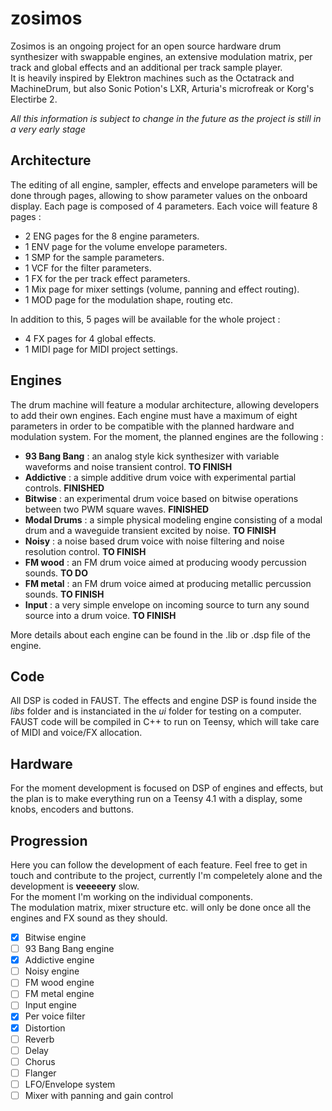 # zosimos
Zosimos is an ongoing project for an open source hardware drum synthesizer with swappable engines, an extensive modulation matrix, per track and global effects and an additional per track sample player.  
It is heavily inspired by Elektron machines such as the Octatrack and MachineDrum, but also Sonic Potion's LXR, Arturia's microfreak or Korg's Electirbe 2.

*All this information is subject to change in the future as the project is still in a very early stage*  

## Architecture
The editing of all engine, sampler, effects and envelope parameters will be done through pages, allowing to show parameter values on the onboard display.
Each page is composed of 4 parameters.
Each voice will feature 8 pages :
- 2 ENG pages for the 8 engine parameters.
- 1 ENV page for the volume envelope parameters.
- 1 SMP for the sample parameters.
- 1 VCF for the filter parameters.
- 1 FX for the per track effect parameters.
- 1 Mix page for mixer settings (volume, panning and effect routing).
- 1 MOD page for the modulation shape, routing etc.

In addition to this, 5 pages will be available for the whole project :
- 4 FX pages for 4 global effects.
- 1 MIDI page for MIDI project settings.

## Engines

The drum machine will feature a modular architecture, allowing developers to add their own engines.
Each engine must have a maximum of eight parameters in order to be compatible with the planned hardware and modulation system.
For the moment, the planned engines are the following :
 - **93 Bang Bang** : an analog style kick synthesizer with variable waveforms and noise transient control. **TO FINISH**
 - **Addictive** : a simple additive drum voice with experimental partial controls. **FINISHED**
 - **Bitwise** : an experimental drum voice based on bitwise operations between two PWM square waves. **FINISHED**
 - **Modal Drums** : a simple physical modeling engine consisting of a modal drum and a waveguide transient excited by noise. **TO FINISH**
 - **Noisy** : a noise based drum voice with noise filtering and noise resolution control. **TO FINISH**
 - **FM wood** : an FM drum voice aimed at producing woody percussion sounds. **TO DO**
 - **FM metal** : an FM drum voice aimed at producing metallic percussion sounds. **TO FINISH**
 - **Input** : a very simple envelope on incoming source to turn any sound source into a drum voice. **TO FINISH**

More details about each engine can be found in the .lib or .dsp file of the engine.

## Code

All DSP is coded in FAUST. The effects and engine DSP is found inside the *libs* folder and is instanciated in the *ui* folder for testing on a computer.  
FAUST code will be compiled in C++ to run on Teensy, which will take care of MIDI and voice/FX allocation.

## Hardware

For the moment development is focused on DSP of engines and effects, but the plan is to make everything run on a Teensy 4.1 with a display, some knobs, encoders and buttons.

## Progression

Here you can follow the development of each feature. Feel free to get in touch and contribute to the project, currently I'm compeletely alone and the development is **veeeeery** slow.  
For the moment I'm working on the individual components.  
The modulation matrix, mixer structure etc. will only be done once all the engines and FX sound as they should.

- [x] Bitwise engine
- [ ] 93 Bang Bang engine
- [x] Addictive engine
- [ ] Noisy engine
- [ ] FM wood engine
- [ ] FM metal engine
- [ ] Input engine
- [x] Per voice filter
- [x] Distortion
- [ ] Reverb
- [ ] Delay
- [ ] Chorus
- [ ] Flanger
- [ ] LFO/Envelope system
- [ ] Mixer with panning and gain control
